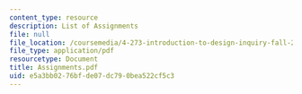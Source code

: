 ```yaml
---
content_type: resource
description: List of Assignments
file: null
file_location: /coursemedia/4-273-introduction-to-design-inquiry-fall-2001/e5a3bb0276bfde07dc790bea522cf5c3_Assignments.pdf
file_type: application/pdf
resourcetype: Document
title: Assignments.pdf
uid: e5a3bb02-76bf-de07-dc79-0bea522cf5c3
---
```

